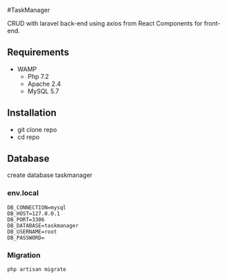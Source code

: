 #TaskManager

CRUD with laravel back-end using axios from React Components for front-end.

## Requirements

* WAMP
  - Php 7.2
  - Apache 2.4
  - MySQL 5.7

## Installation
* git clone repo
* cd repo

## Database
create database taskmanager

### env.local

```
DB_CONNECTION=mysql
DB_HOST=127.0.0.1
DB_PORT=3306
DB_DATABASE=taskmanager
DB_USERNAME=root
DB_PASSWORD=
 ``` 
### Migration
```
php artisan migrate
```

